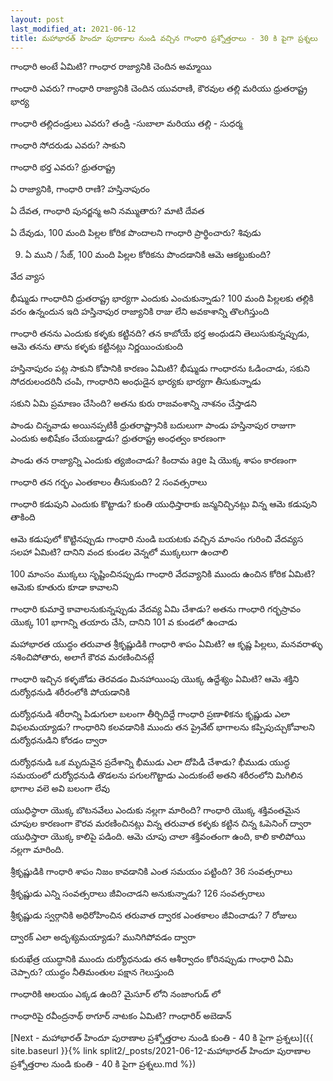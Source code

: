 ```yaml
---
layout: post
last_modified_at: 2021-06-12
title: మహాభారత్ హిందూ పురాణాల నుండి వచ్చిన గాంధారి ప్రశ్నోత్తరాలు - 30 కి పైగా ప్రశ్నలు
---
```


గాంధారి అంటే ఏమిటి?
గాంధార రాజ్యానికి చెందిన అమ్మాయి

గాంధారి ఎవరు?
గాంధారి రాజ్యానికి చెందిన యువరాణి, కౌరవుల తల్లి మరియు ధ్రుతరాష్ట్ర భార్య

గాంధారి తల్లిదండ్రులు ఎవరు?
తండ్రి -సుబాలా మరియు తల్లి - సుధర్మ

గాంధారి సోదరుడు ఎవరు?
సాకుని

గాంధారి భర్త ఎవరు?
ధ్రుతరాష్ట్ర

ఏ రాజ్యానికి, గాంధారి రాణి?
హస్తినాపురం

ఏ దేవత, గాంధారి పునర్జన్మ అని నమ్ముతారు?
మాటి దేవత

ఏ దేవుడు, 100 మంది పిల్లల కోరిక పొందాలని గాంధారి ప్రార్థించారు?
శివుడు

9) ఏ ముని / సేజ్, 100 మంది పిల్లల కోరికను పొందడానికి ఆమె ఆకట్టుకుంది?

వేద వ్యాస

భీష్ముడు గాంధారిని ధ్రుతరాష్ట్ర భార్యగా ఎందుకు ఎంచుకున్నాడు?
100 మంది పిల్లలకు తల్లికి వరం ఉన్నందున ఇది హస్తినాపుర రాజ్యానికి రాజు లేని అవకాశాన్ని తొలగిస్తుంది

గాంధారి తనను ఎందుకు కళ్ళకు కట్టినది?
తన కాబోయే భర్త అంధుడని తెలుసుకున్నప్పుడు, ఆమె తనను తాను కళ్ళకు కట్టినట్లు నిర్ణయించుకుంది

హస్తినాపురం పట్ల సాకుని కోపానికి కారణం ఏమిటి?
భీష్ముడు గాంధారను ఓడించాడు, సకుని సోదరులందరినీ చంపి, గాంధారిని అంధుడైన భార్యకు భార్యగా తీసుకున్నాడు

సకుని ఏమి ప్రమాణం చేసింది?
అతను కురు రాజవంశాన్ని నాశనం చేస్తాడని

పాండు చిన్నవాడు అయినప్పటికీ ధ్రుతరాష్ట్రానికి బదులుగా పాండు హస్తినాపుర రాజుగా ఎందుకు అభిషేకం చేయబడ్డాడు?
ధ్రుతరాష్ట్ర అంధత్వం కారణంగా

పాండు తన రాజ్యాన్ని ఎందుకు త్యజించాడు?
కిందామ age షి యొక్క శాపం కారణంగా

గాంధారి తన గర్భం ఎంతకాలం తీసుకుంది?
2 సంవత్సరాలు

గాంధారి కడుపుని ఎందుకు కొట్టాడు?
కుంతి యుధిస్తారాకు జన్మనిచ్చినట్లు విన్న ఆమె కడుపుని తాకింది

ఆమె కడుపులో కొట్టినప్పుడు గాంధారి నుండి బయటకు వచ్చిన మాంసం గురించి వేదవ్యస సలహా ఏమిటి?
దానిని వంద కుండల వెన్నలో ముక్కలుగా ఉంచాలి

100 మాంసం ముక్కలు సృష్టించినప్పుడు గాంధారి వేదవ్యానికి ముందు ఉంచిన కోరిక ఏమిటి?
ఆమెకు కూతురు కూడా కావాలని

గాంధారి కుమార్తె కావాలనుకున్నప్పుడు వేదవ్య ఏమి చేశాడు?
అతను గాంధారి గర్భస్రావం యొక్క 101 భాగాన్ని తయారు చేసి, దానిని 101 వ కుండలో ఉంచాడు

మహాభారత యుద్ధం తరువాత శ్రీకృష్ణుడికి గాంధారి శాపం ఏమిటి?
ఆ కృష్ణ పిల్లలు, మనవరాళ్ళు నశించిపోతారు, అలాగే కౌరవ మరణించినట్లే

గాంధారి ఇచ్చిన కళ్ళజోడు తెరవడం మినహాయింపు యొక్క ఉద్దేశ్యం ఏమిటి?
ఆమె శక్తిని దుర్యోధనుడి శరీరంలోకి పోయడానికి

దుర్యోధనుడి శరీరాన్ని పిడుగులా బలంగా తీర్చిదిద్దే గాంధారి ప్రణాళికను కృష్ణుడు ఎలా విఫలమయ్యాడు?
గాంధారిని కలవడానికి ముందు తన ప్రైవేట్ భాగాలను కప్పిపుచ్చుకోవాలని దుర్యోధనుడిని కోరడం ద్వారా

దుర్యోధనుడి ఒక మృదువైన ప్రదేశాన్ని భీముడు ఎలా దోపిడీ చేశాడు?
భీముడు యుద్ధ సమయంలో దుర్యోధనుడి తొడలను పగులగొట్టాడు ఎందుకంటే అతని శరీరంలోని మిగిలిన భాగాల వలె అవి బలంగా లేవు

యుధిస్థారా యొక్క బొటనవేలు ఎందుకు నల్లగా మారింది?
గాంధారి యొక్క శక్తివంతమైన చూపుల కారణంగా కౌరవ మరణించినట్లు విన్న తరువాత కళ్ళకు కట్టిన చిన్న ఓపెనింగ్ ద్వారా యుధిస్తారా యొక్క కాలిపై పడింది. ఆమె చూపు చాలా శక్తివంతంగా ఉంది, కాలి కాలిపోయి నల్లగా మారింది.

శ్రీకృష్ణుడికి గాంధారి శాపం నిజం కావడానికి ఎంత సమయం పట్టింది?
36 సంవత్సరాలు

శ్రీకృష్ణుడు ఎన్ని సంవత్సరాలు జీవించాడని అనుకున్నాడు?
126 సంవత్సరాలు

శ్రీకృష్ణుడు స్వర్గానికి అధిరోహించిన తరువాత ద్వారక ఎంతకాలం జీవించాడు?
7 రోజులు

ద్వారక్ ఎలా అదృశ్యమయ్యాడు?
మునిగిపోవడం ద్వారా

కురుఖేత్ర యుద్ధానికి ముందు దుర్యోధనుడు తన ఆశీర్వాదం కోరినప్పుడు గాంధారి ఏమి చెప్పారు?
యుద్ధం నీతిమంతుల పక్షాన గెలుస్తుంది

గాంధారికి ఆలయం ఎక్కడ ఉంది?
మైసూర్ లోని నంజాంగుడ్ లో

గాంధారిపై రవీంద్రనాథ్ ఠాగూర్ నాటకం ఏమిటి?
గాంధారిర్ అబెడాన్

[Next - మహాభారత్ హిందూ పురాణాల ప్రశ్నోత్తరాల నుండి కుంతి - 40 కి పైగా ప్రశ్నలు]({{ site.baseurl }}{% link  split2/_posts/2021-06-12-మహాభారత్ హిందూ పురాణాల ప్రశ్నోత్తరాల నుండి కుంతి - 40 కి పైగా ప్రశ్నలు.md %})
